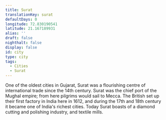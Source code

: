 ```yaml
---
title: Surat
translationKey: surat
defaultDays: 0
longitude: 72.830190541
latitude: 21.167189931
alias: ''
draft: false
nighthalt: false
display: false
id: city
type: city
tags:
  - Cities
  - Surat
---
```

One of the oldest cities in Gujarat, Surat was a flourishing centre of international trade since the 14th century. Surat was the chief port of the Mughal empire; from here pilgrims would sail to Mecca. The British set up their first factory in India here in 1612, and during the 17th and 18th century it became one of India's richest cities. Today Surat boasts of a diamond cutting and polishing industry, and textile mills.